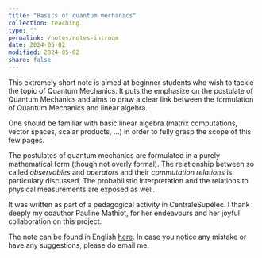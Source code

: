 ```yaml
---
title: "Basics of quantum mechanics"
collection: teaching
type: ""
permalink: /notes/notes-introqm
date: 2024-05-02
modified: 2024-05-02
share: false
---
```


This extremely short note is aimed at beginner students who wish to tackle the
topic of Quantum Mechanics. It puts the emphasize on the postulate of Quantum
Mechanics and aims to draw a clear link between the formulation of Quantum
Mechanics and linear algebra. 

One should be familiar with basic linear algebra (matrix computations, vector
spaces, scalar products, ...) in order to fully grasp the scope of this few
pages. 

The postulates of quantum mechanics are formulated in a purely mathematical form
(though not overly formal). The relationship between so called *observables* and
*operators* and their *commutation relations* is particulary discussed. The
probabilistic interpretation and the relations to physical measurements are
exposed as well. 

It was written as part of a pedagogical activity in CentraleSupélec. I thank
deeply my coauthor Pauline Mathiot, for her endeavours and her joyful
collaboration on this project.

The note can be found in English [here](http://tampipo.github.io/files/notes/IntroQM.pdf).
In case you notice any mistake or have any suggestions, please do email me. 